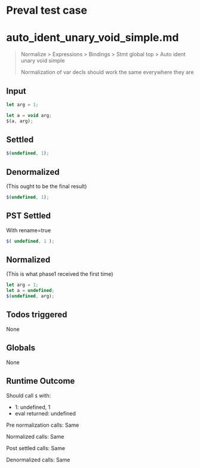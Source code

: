 # Preval test case

# auto_ident_unary_void_simple.md

> Normalize > Expressions > Bindings > Stmt global top > Auto ident unary void simple
>
> Normalization of var decls should work the same everywhere they are

## Input

`````js filename=intro
let arg = 1;

let a = void arg;
$(a, arg);
`````


## Settled


`````js filename=intro
$(undefined, 1);
`````


## Denormalized
(This ought to be the final result)

`````js filename=intro
$(undefined, 1);
`````


## PST Settled
With rename=true

`````js filename=intro
$( undefined, 1 );
`````


## Normalized
(This is what phase1 received the first time)

`````js filename=intro
let arg = 1;
let a = undefined;
$(undefined, arg);
`````


## Todos triggered


None


## Globals


None


## Runtime Outcome


Should call `$` with:
 - 1: undefined, 1
 - eval returned: undefined

Pre normalization calls: Same

Normalized calls: Same

Post settled calls: Same

Denormalized calls: Same
